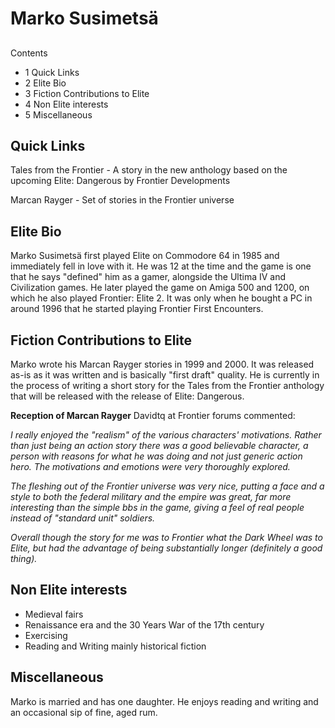 # Marko Susimetsä
## 

Contents

- 1 Quick Links
- 2 Elite Bio
- 3 Fiction Contributions to Elite
- 4 Non Elite interests
- 5 Miscellaneous

## Quick Links

Tales from the Frontier - A story in the new anthology based on the upcoming Elite: Dangerous by Frontier Developments

Marcan Rayger - Set of stories in the Frontier universe

## Elite Bio

Marko Susimetsä first played Elite on Commodore 64 in 1985 and immediately fell in love with it. He was 12 at the time and the game is one that he says "defined" him as a gamer, alongside the Ultima IV and Civilization games. He later played the game on Amiga 500 and 1200, on which he also played Frontier: Elite 2. It was only when he bought a PC in around 1996 that he started playing Frontier First Encounters.

## Fiction Contributions to Elite

Marko wrote his Marcan Rayger stories in 1999 and 2000. It was released as-is as it was written and is basically "first draft" quality. He is currently in the process of writing a short story for the Tales from the Frontier anthology that will be released with the release of Elite: Dangerous.

**Reception of Marcan Rayger**
Davidtq at Frontier forums commented:

*I really enjoyed the "realism" of the various characters' motivations. Rather than just being an action story there was a good believable character, a person with reasons for what he was doing and not just generic action hero. The motivations and emotions were very thoroughly explored.*

*The fleshing out of the Frontier universe was very nice, putting a face and a style to both the federal military and the empire was great, far more interesting than the simple bbs in the game, giving a feel of real people instead of "standard unit" soldiers.*

*Overall though the story for me was to Frontier what the Dark Wheel was to Elite, but had the advantage of being substantially longer (definitely a good thing).*

## Non Elite interests

- Medieval fairs
- Renaissance era and the 30 Years War of the 17th century
- Exercising
- Reading and Writing mainly historical fiction

## Miscellaneous

Marko is married and has one daughter. He enjoys reading and writing and an occasional sip of fine, aged rum.